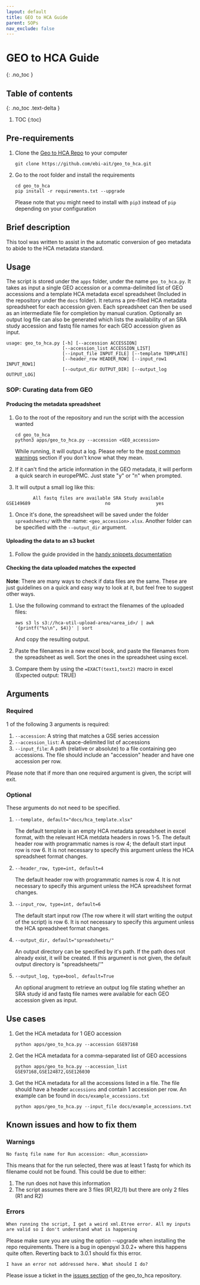```yaml
---
layout: default
title: GEO to HCA Guide
parent: SOPs
nav_exclude: false
---
```


# GEO to HCA Guide
{: .no_toc }

## Table of contents
{: .no_toc .text-delta }

1. TOC
{:toc}

## Pre-requirements
1. Clone the [Geo to HCA Repo](https://github.com/ebi-ait/geo_to_hca) to your computer
   ```
   git clone https://github.com/ebi-ait/geo_to_hca.git
   ```
1. Go to the root folder and install the requirements
   ```
   cd geo_to_hca
   pip install -r requirements.txt --upgrade
   ```
   Please note that you might need to install with `pip3` instead of `pip` depending on your configuration

## Brief description
This tool was written to assist in the automatic conversion of geo metadata to abide to the HCA metadata standard.

## Usage

The script is stored under the `apps` folder, under the name `geo_to_hca.py`. It takes as input a single GEO accession or a comma-delimited list of GEO accessions and a template HCA metadata excel spreadsheet (Included in the repository under the `docs` folder). It returns a pre-filled HCA metadata spreadsheet for each accession given. Each spreadsheet can then be used as an intermediate file for completion by manual curation. Optionally an output log file can also be generated which lists the availability of an SRA study accession and fastq file names for each GEO accession given as input.


```
usage: geo_to_hca.py [-h] [--accession ACCESSION]
                     [--accession_list ACCESSION_LIST]
                     [--input_file INPUT_FILE] [--template TEMPLATE]
                     [--header_row HEADER_ROW] [--input_row1 INPUT_ROW1]
                     [--output_dir OUTPUT_DIR] [--output_log OUTPUT_LOG]
```

### SOP: Curating data from GEO

#### Producing the metadata spreadsheet

1. Go to the root of the repository and run the script with the accession wanted
    ```
    cd geo_to_hca
    python3 apps/geo_to_hca.py --accession <GEO_accession>
    ```
   While running, it will output a log. Please refer to the [most common warnings](#warnings) section if you don't know what they mean.
   
1. If it can't find the article information in the GEO metadata, it will perform a quick search in europePMC. Just state "y" or "n" when prompted.
1. It will output a small log like this:
```
          All fastq files are available SRA Study available
GSE149689                            no                 yes
```
1. Once it's done, the spreadsheet will be saved under the folder `spreadsheets/` with the name: `<geo_accession>.xlsx`. Another folder can be specified with the `--output_dir` argument.

#### Uploading the data to an s3 bucket

1. Follow the guide provided in the [handy snippets documentation](../tools/handy_snippets.md#uploading-files-to-an-s3-bucket-from-the-archives)

#### Checking the data uploaded matches the expected

**Note**: There are many ways to check if data files are the same. These are just guidelines on a quick and easy way to look at it, but feel free to suggest other ways.

1. Use the following command to extract the filenames of the uploaded files:
   ```
   aws s3 ls s3://hca-util-upload-area/<area_id>/ | awk '{printf("%s\n", $4)}' | sort
   ```
   And copy the resulting output.
   
1. Paste the filenames in a new excel book, and paste the filenames from the spreadsheet as well. Sort the ones in the spreadsheet using excel.

1. Compare them by using the `=EXACT(text1,text2)` macro in excel (Expected output: TRUE)

## Arguments

### Required
1 of the following 3 arguments is required:
1. `--accession`: A string that matches a GSE series accession
1. `--accession_list`: A space-delimited list of accessions
1. `--input_file`: A path (relative or absolute) to a file containing geo accessions. The file should include an "accession" header and have one accession per row.

Please note that if more than one required argument is given, the script will exit.

### Optional

These arguments do not need to be specified.

1. `--template, default="docs/hca_template.xlsx"`

    The default template is an empty HCA metadata spreadsheet in excel format, with the relevant HCA metdata headers in rows 1-5. The default header row with programmatic names is row 4; the default start input row is row 6.
    It is not necessary to specify this argument unless the HCA spreadsheet format changes.

1. `--header_row, type=int, default=4`

    The default header row with programmatic names is row 4. It is not necessary to specify this argument unless the HCA spreadsheet format changes.

1. `--input_row, type=int, default=6`

    The default start input row (The row where it will start writing the output of the script) is row 6.
    It is not necessary to specify this argument unless the HCA spreadsheet format changes.

1. `--output_dir, default="spreadsheets/"`

    An output directory can be specified by it's path. If the path does not already exist, it will be created. If this argument
is not given, the default output directory is "spreadsheets/'"

1. `--output_log, type=bool, default=True`

    An optional arugment to retrieve an output log file stating whether an SRA study id and fastq file names were available for each GEO accession given as input.

## Use cases
1. Get the HCA metadata for 1 GEO accession
    ```
    python apps/geo_to_hca.py --accession GSE97168
    ```
1. Get the HCA metadata for a comma-separated list of GEO accessions
    ```
    python apps/geo_to_hca.py --accession_list GSE97168,GSE124872,GSE126030
    ```
1. Get the HCA metadata for all the accessions listed in a file. The file should have a header `accessions` and contain 1 accession per row. An example can be found in `docs/example_accessions.txt`
    ```
    python apps/geo_to_hca.py --input_file docs/example_accessions.txt
    ```

## Known issues and how to fix them
### Warnings
```
No fastq file name for Run accession: <Run_accession>
```
This means that for the run selected, there was at least 1 fastq for which its filename could not be found. This could be due to either:
1. The run does not have this information
1. The script assumes there are 3 files (R1,R2,I1) but there are only 2 files (R1 and R2)


### Errors
```
When running the script, I get a weird xml.Etree error. All my inputs are valid so I don't understand what is happening
```
Please make sure you are using the option --upgrade when installing the repo requirements. There is a bug in openpyxl 3.0.2+ where this happens quite often. Reverting back to 3.0.1 should fix this error.

```
I have an error not addressed here. What should I do?
```

Please issue a ticket in the [issues section](https://github.com/ebi-ait/geo_to_hca/issues) of the geo_to_hca repository.
